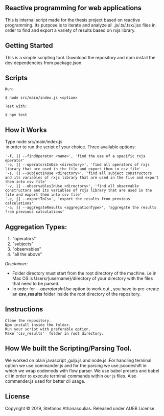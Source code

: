 ## Reactive programming for web applications

This is internal script made for the thesis project based on reactive programming. Its purpose is to iterate and analyze all .js/.ts/.tsx/.jsx files in order to find and export a variety of results based on rxjs library.

## Getting Started

This is a simple scripting tool. Download the repository and npm install the dev dependencies from package.json.

## Scripts

```
Run:

$ node src/main/index.js <option>

Test with:

$ npm test
```

## How it Works

Type node src/main/index.js <option> in order to run the script of your choice.
Three available options:

```
'-f, || --findOperator <name>', 'find the use of a specific rxjs operator'
'-o, || --operatorsInUse <directory>', 'find all operators of rxjs library that are used in the file and export them in csv file'
'-s, || --subjectInUse <directory>', 'find all subject constructors and its variables of rxjs library that are used in the file and export them into csv file'
'-v, || --observablesInUse <directory>', 'find all observable constructors and its variables of rxjs library that are used in the file and export them into csv file'
'-e, || --exportToCsv', 'export the results from previous calculations'
'-a, || --aggregateResults <aggregationType>', 'aggregate the results from previous calculations'
```
## Aggregation Types:
  1. "operators"
  2. "subjects"
  3. "observables"
  4. "all the above"
  
_Disclaimer:_

- Folder directory must start from the root directory of the machine. i.e in Mac OS is Users/{username}/directory of your directory with the files that need to be parsed.
- In order for _--operatorsInUse_ option to work out , you have to pre-create an **csv_results** folder inside the root directory of the repository.

## Instructions

```
Clone the repository.
Npm install inside the folder.
Run your script with preferable option.
Make 'csv_results'  folder in root directory.
```

## How We built the Scripting/Parsing Tool.

We worked on plain javascript ,gulp.js and node.js .For handling terminal option we use commander.js and for the parsing we use jscodeshift in which we wrap codemods with flow parser. We use babel presets and babel cli in order to execute terminal commands within our js files. Also commander.js used for better cli usage.

## License

Copyright © 2019, Stefanos Athanasoulias. Released under AUEB License.

